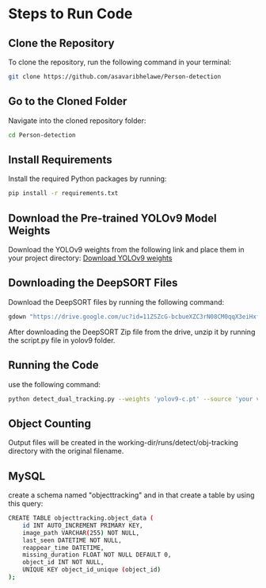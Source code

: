 # Steps to Run Code

## Clone the Repository

To clone the repository, run the following command in your terminal:

```bash
git clone https://github.com/asavaribhelawe/Person-detection
```
## Go to the Cloned Folder
Navigate into the cloned repository folder:
```bash
cd Person-detection
```
## Install Requirements
Install the required Python packages by running:
```bash
pip install -r requirements.txt
```
## Download the Pre-trained YOLOv9 Model Weights
Download the YOLOv9 weights from the following link and place them in your project directory:
[Download YOLOv9 weights](https://github.com/WongKinYiu/yolov9/releases/download/v0.1/yolov9-c.pt)

## Downloading the DeepSORT Files
Download the DeepSORT files by running the following command:
```bash
gdown "https://drive.google.com/uc?id=11ZSZcG-bcbueXZC3rN08CM0qqX3eiHxf&confirm=t"
```
After downloading the DeepSORT Zip file from the drive, unzip it by running the script.py file in yolov9 folder.

## Running the Code
use the following command:

```bash
python detect_dual_tracking.py --weights 'yolov9-c.pt' --source 'your video.mp4' --device cpu --view img
```
## Object Counting

Output files will be created in the working-dir/runs/detect/obj-tracking directory with the original filename.

## MySQL 
create a schema named "objecttracking" and in that create a table by using this query:
```bash
CREATE TABLE objecttracking.object_data (
    id INT AUTO_INCREMENT PRIMARY KEY,
    image_path VARCHAR(255) NOT NULL,
    last_seen DATETIME NOT NULL,
    reappear_time DATETIME,
    missing_duration FLOAT NOT NULL DEFAULT 0,
    object_id INT NOT NULL,
    UNIQUE KEY object_id_unique (object_id)
);
```
